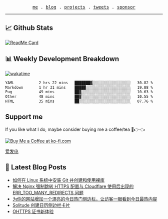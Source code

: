 <p align="center">
  <samp>
    <a href="https://everfu.cn">me</a> .
    <a href="https://bloh.everfu.cn">blog</a> .
    <a href="https://everfu.cn/projects/">projects</a> .
    <a href="https://twitter.com/everfu8">tweets</a> .
    <a href="https://ko-fi.com/everfu">sponsor</a>
  </samp>
</p>

---

## 📈 Github Stats

<p align="center">

[![ReadMe Card](https://github-readme-stats.vercel.app/api/pin/?username=everfu&repo=hexo-theme-solitude)](https://github.com/everfu/hexo-theme-solitude)

</p>

## 📊 Weekly Development Breakdown

[![wakatime](https://wakatime.com/badge/user/0fcef314-a9cd-4509-9880-5cdb2158a775.svg)](https://wakatime.com/@0fcef314-a9cd-4509-9880-5cdb2158a775)

<!--START_SECTION:waka-->

```txt
YAML           2 hrs 22 mins   ███████▓░░░░░░░░░░░░░░░░░   30.82 %
Markdown       1 hr 31 mins    █████░░░░░░░░░░░░░░░░░░░░   19.88 %
Pug            49 mins         ██▓░░░░░░░░░░░░░░░░░░░░░░   10.63 %
Other          48 mins         ██▓░░░░░░░░░░░░░░░░░░░░░░   10.55 %
HTML           35 mins         ██░░░░░░░░░░░░░░░░░░░░░░░   07.76 %
```

<!--END_SECTION:waka-->

## Support me

If you like what I do, maybe consider buying me a coffee/tea 🥺👉👈

<a href="https://ko-fi.com/everfu">
  <img src="https://ko-fi.com/img/githubbutton_sm.svg" alt="Buy Me a Coffee at ko-fi.com" />
</a>

[爱发电](https://afdian.com/a/everfu)

## 📝 Latest Blog Posts

<!-- BLOG-POST-LIST:START -->
- [如何在 Linux 系统中安装 Git 并创建和使用裸库](https://blog.everfu.cn/p/56ecdc5a.html)
- [解决 Nginx 强制跳转 HTTPS 配置与 Cloudflare 使用后出现的 ERR_TOO_MANY_REDIRECTS 问题](https://blog.everfu.cn/p/b62940d6.html)
- [为你的网站增加一个漂亮的今日热门侧边栏，让访客一眼看到今日最热内容](https://blog.everfu.cn/p/f86654a0.html)
- [Solitude 创建日历侧边栏卡片](https://blog.everfu.cn/p/874ddadb.html)
- [OHTTPS 证书新体验](https://blog.everfu.cn/p/b8011a81.html)
<!-- BLOG-POST-LIST:END -->
